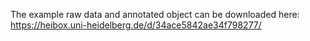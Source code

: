 The example raw data and annotated object can be downloaded here: https://heibox.uni-heidelberg.de/d/34ace5842ae34f798277/


